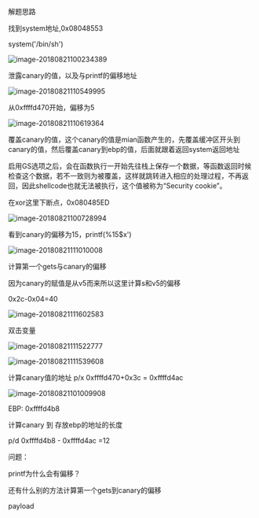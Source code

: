 解题思路



找到system地址,0x08048553

system('/bin/sh')

![image-20180821100234389](http://maoshuu.oss-cn-beijing.aliyuncs.com/blog/2018-09-07-115441.jpg)



泄露canary的值，以及与printf的偏移地址

![image-20180821110549995](http://maoshuu.oss-cn-beijing.aliyuncs.com/blog/2018-09-07-115448.jpg)

从0xffffd470开始，偏移为5

![image-20180821110619364](https://ws2.sinaimg.cn/large/006tNbRwly1fv0wlalzynj30vu05smy5.jpg)

覆盖canary的值，这个canary的值是mian函数产生的，先覆盖缓冲区开头到canary的值，然后覆盖canary到ebp的值，后面就跟着返回system返回地址

启用GS选项之后，会在函数执行一开始先往栈上保存一个数据，等函数返回时候检查这个数据，若不一致则为被覆盖，这样就跳转进入相应的处理过程，不再返回，因此shellcode也就无法被执行，这个值被称为“Security cookie”。





在xor这里下断点，0x080485ED

![image-20180821100728994](https://ws1.sinaimg.cn/large/006tNbRwly1fv0wldr5uij30ky04igmt.jpg)



看到canary的偏移为15，printf(%15$x')

![image-20180821111010008](https://ws4.sinaimg.cn/large/006tNbRwly1fv0wlg42rvj30uo05k75c.jpg)



计算第一个gets与canary的偏移

因为canary的赋值是从v5而来所以这里计算s和v5的偏移

0x2c-0x04=40

![image-20180821111602583](https://ws1.sinaimg.cn/large/006tNbRwly1fv0wlhxh43j30cs060js5.jpg)



双击变量

![image-20180821111522777](https://ws3.sinaimg.cn/large/006tNbRwly1fv0wlmkx45j30c001q3yl.jpg)

![image-20180821111539608](https://ws2.sinaimg.cn/large/006tNbRwly1fv0wlravemj30g601qt8u.jpg)





计算canary值的地址 p/x 0xffffd470+0x3c = 0xffffd4ac

![image-20180821101009908](https://ws1.sinaimg.cn/large/006tNbRwly1fv0wltapomj30wu0ayn0p.jpg)



EBP: 0xffffd4b8

计算canary 到 存放ebp的地址的长度

p/d 0xffffd4b8 - 0xffffd4ac =12



问题：

printf为什么会有偏移？

还有什么别的方法计算第一个gets到canary的偏移

payload![]()